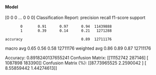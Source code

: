 #### Model
[0 0 0 ... 0 0 0]
Classification Report:
              precision    recall  f1-score   support

           0       0.91      0.97      0.94  11439888
           1       0.39      0.14      0.21   1271288

    accuracy                           0.89  12711176
   macro avg       0.65      0.56      0.58  12711176
weighted avg       0.86      0.89      0.87  12711176

Accuracy: 0.8918240137655241
Confusion Matrix:
[[11152742   287146]
 [ 1087898   183390]]
Confusion Matrix (%):
[[87.73965525  2.2590042 ]
 [ 8.55859442  1.44274613]]
